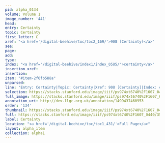 ```yaml
---
pid: alpha_0134
volume: Volume 1
image_number: '441'
head: 
entry: Certainty
topic: Certainty
first_letter: C
xref: "<a href='/digital-beehive/toc/toc2_169/'>908 [Certainty]</a>"
see: 
page: 
add: 
type: 
index: "<a href='/digital-beehive/index1/index_0585/'>certainty</a>"
insertion_xref: 
insertion: 
item: "#item-2f6fb588a"
unparsed: 
line: 'Entry: Certainty|Topic: Certainty|Xref: 908 [Certainty]|Index: certainty|#item-2f6fb588a'
selection: https://stacks.stanford.edu/image/iiif/ps974xt6740%2F1607_0440/351,587,3014,460/full/0/default.jpg
full_image: https://stacks.stanford.edu/image/iiif/ps974xt6740%2F1607_0440/full/full/0/default.jpg
annotation_uri: http://dev.llgc.org.uk/annotation/1499437460953
order: '134'
thumbnail: https://stacks.stanford.edu/image/iiif/ps974xt6740%2F1607_0440/351,587,600,180/250,/0/default.jpg
full: https://stacks.stanford.edu/image/iiif/ps974xt6740%2F1607_0440/351,587,3014,460/full/0/default.jpg
label: Certainty
location: "<a href='/digital-beehive/toc/toc1_431/'>Full Page</a>"
layout: alpha_item
collection: alpha1
---
```

